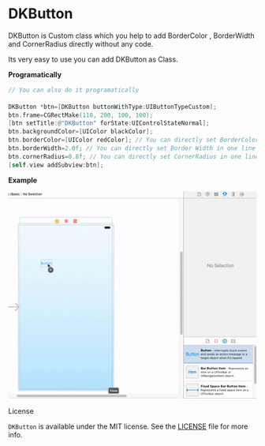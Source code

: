 # DKButton


DKButton is Custom class which you help to add BorderColor , BorderWidth and CornerRadius directly without any code. 
 
Its very easy to use you can add DKButton as Class.

**Programatically**

```objectivec
// You can also do it programatically

DKButton *btn=[DKButton buttonWithType:UIButtonTypeCustom];
btn.frame=CGRectMake(110, 200, 100, 100);
[btn setTitle:@"DKButton" forState:UIControlStateNormal];
btn.backgroundColor=[UIColor blackColor];
btn.borderColor=[UIColor redColor]; // You can directly set BorderColor in one line
btn.borderWidth=2.0f; // You can directly set Border Width in one line
btn.cornerRadius=0.8f; // You can directly set CornerRadius in one line
[self.view addSubview:btn];

```
**Example**

![See Example](https://raw.githubusercontent.com/DarshanKunjadiya1994/DKButton/master/dkButton.gif)


 License

`DKButton` is available under the MIT license. See the [LICENSE](./LICENSE) file for more info.

